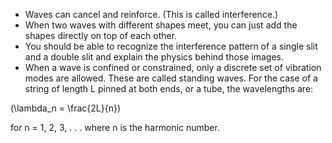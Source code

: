 - Waves can cancel and reinforce. (This is called interference.)
- When two waves with different shapes meet, you can just add the shapes directly on top of each other.
- You should be able to recognize the interference pattern of a single slit and a double slit and explain the physics behind those images.
- When a wave is confined or constrained, only a discrete set of vibration modes are allowed. These are called standing waves. For the case of a string of length L pinned at both ends, or a tube, the wavelengths are:

\(\lambda_n = \frac{2L}{n}\)

for n = 1, 2, 3, . . . where n is the harmonic number.